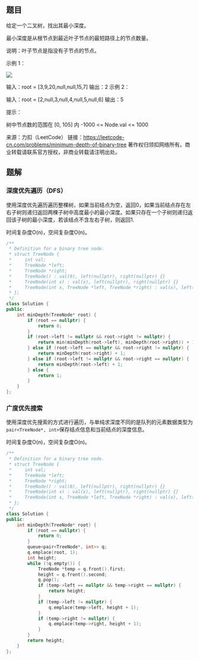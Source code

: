 ## 题目

给定一个二叉树，找出其最小深度。

最小深度是从根节点到最近叶子节点的最短路径上的节点数量。

说明：叶子节点是指没有子节点的节点。



示例 1：

 ![](https://assets.leetcode.com/uploads/2020/10/12/ex_depth.jpg)

输入：root = [3,9,20,null,null,15,7]
输出：2
示例 2：

输入：root = [2,null,3,null,4,null,5,null,6]
输出：5


提示：

树中节点数的范围在 [0, 105] 内
-1000 <= Node.val <= 1000

来源：力扣（LeetCode）
链接：https://leetcode-cn.com/problems/minimum-depth-of-binary-tree
著作权归领扣网络所有。商业转载请联系官方授权，非商业转载请注明出处。

## 题解

### 深度优先遍历（DFS）

使用深度优先遍历遍历整棵树，如果当前结点为空，返回0，如果当前结点存在左右子树则递归返回两棵子树中高度最小的最小深度。如果只存在一个子树则递归返回该子树的最小深度，若该结点不含左右子树，则返回1.

时间复杂度O(n)，空间复杂度O(n)。

```c++
/**
 * Definition for a binary tree node.
 * struct TreeNode {
 *     int val;
 *     TreeNode *left;
 *     TreeNode *right;
 *     TreeNode() : val(0), left(nullptr), right(nullptr) {}
 *     TreeNode(int x) : val(x), left(nullptr), right(nullptr) {}
 *     TreeNode(int x, TreeNode *left, TreeNode *right) : val(x), left(left), right(right) {}
 * };
 */
class Solution {
public:
    int minDepth(TreeNode* root) {
        if (root == nullptr) {
            return 0;
        }
        if (root->left != nullptr && root->right != nullptr) {
            return min(minDepth(root->left), minDepth(root->right)) + 1;
        } else if (root->left == nullptr && root->right != nullptr) {
            return minDepth(root->right) + 1;
        } else if (root->left != nullptr && root->right == nullptr) {
            return minDepth(root->left) + 1;
        } else {
            return 1;
        }
    }
};
```

### 广度优先搜索

使用深度优先搜索的方式进行遍历，与单纯求深度不同的是队列的元素数据类型为`pair<TreeNode*, int>`保存结点信息和当前结点的深度信息。

时间复杂度O(n)，空间复杂度O(n)。

```c++
/**
 * Definition for a binary tree node.
 * struct TreeNode {
 *     int val;
 *     TreeNode *left;
 *     TreeNode *right;
 *     TreeNode() : val(0), left(nullptr), right(nullptr) {}
 *     TreeNode(int x) : val(x), left(nullptr), right(nullptr) {}
 *     TreeNode(int x, TreeNode *left, TreeNode *right) : val(x), left(left), right(right) {}
 * };
 */
class Solution {
public:
    int minDepth(TreeNode* root) {
        if (root == nullptr) {
            return 0;
        }
        queue<pair<TreeNode*, int>> q;
        q.emplace(root, 1);
        int height;
        while (!q.empty()) {
            TreeNode *temp = q.front().first;
            height = q.front().second;
            q.pop();
            if (temp->left == nullptr && temp->right == nullptr) {
                return height;
            }
            if (temp->left != nullptr) {
                q.emplace(temp->left, height + 1);
            }
            if (temp->right != nullptr) {
                q.emplace(temp->right, height + 1);
            }
        }
        return height;
    }
};
```

